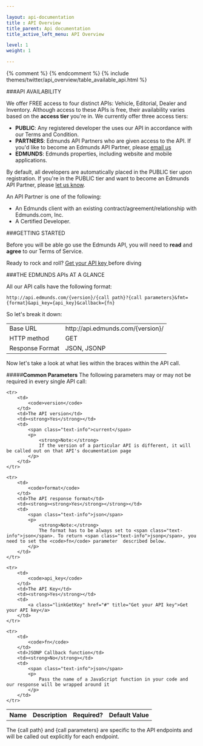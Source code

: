 ```yaml
---

layout: api-documentation
title : API Overview
title_parent: Api documentation
title_active_left_menu: API Overview

level: 1
weight: 1

---
```



{% comment %} <!-- Top table "AVAILABLE API’S" --> {% endcomment %}
{% include themes/twitter/api_overview/table_available_api.html %}

###API AVAILABILITY

We offer FREE access to four distinct APIs: Vehicle, Editorial, Dealer and Inventory. Although access to these APIs is free, their availability varies based on the **access tier** you're in. We currently offer three access tiers:

* **PUBLIC**: Any registered developer the uses our API in accordance with our Terms and Condition.
* **PARTNERS**: Edmunds API Partners who are given access to the API. If you'd like to become an Edmunds API Partner, please [email us](mailto:api@edmunds.com)
* **EDMUNDS**: Edmunds properties, including website and mobile applications.

By default, all developers are automatically placed in the PUBLIC tier upon registration. If you're in the PUBLIC tier and want to become an Edmunds API Partner, please [let us know](mailto:api@edmunds.com).

An API Partner is one of the following:

* An Edmunds client with an existing contract/agreement/relationship with Edmunds.com, Inc.
* A Certified Developer.


###GETTING STARTED

Before you will be able go use the Edmunds API, you will need to **read** and **agree** to our Terms of Service.

<div class="blogGray">
Ready to rock and roll? 
<a class="linkGetKey" href="#" title="Get your API key">
Get your API key
</a>
  before diving
</div>


###THE EDMUNDS APIs AT A GLANCE


All our API calls have the following format:

	http://api.edmunds.com/{version}/{call path}?{call parameters}&fmt={format}&api_key={api_key}&callback={fn}

So let's break it down:

<div class="tableDate">
<table>
	<tr>
		<td>Base URL</td>
		<td>http://api.edmunds.com/{version}/</td>
	</tr>
	<tr>
		<td>HTTP method</td>
		<td>GET</td>
	</tr>
	<tr>
		<td>Response Format</td>
		<td>JSON, JSONP</td>
	</tr>
</table>
</div>

Now let's take a look at what lies within the braces within the API call.


#####**Common Parameters**
The following parameters may or may not be required in every single API call:

<table class="tableParametrs">
	<tr>
		<th>Name</th>
		<th>Description</th>
		<th>Required?</th>
		<th>Default Value</th>	
	</tr>
	
	<tr>
		<td>
			<code>version</code>
		</td>
		<td>The API version</td>
		<td><strong>Yes</strong></td>
		<td>
			<span class="text-info">current</span>
			<p>
				<strong>Note:</strong>
				If the version of a particular API is different, it will be called out on that API's documentation page
			</p>
		</td>
	</tr>
	
	<tr>
		<td>
			<code>format</code>
		</td>
		<td>The API response format</td>
		<td><strong><strong>Yes</strong></strong></td>
		<td>
			<span class="text-info">json</span>
			<p>
				<strong>Note:</strong>
				The format has to be always set to <span class="text-info">json</span>. To return <span class="text-info">jsonp</span>, you need to set the <code>fn</code> parameter  described below. 
			</p>
		</td>
	</tr>
	
	<tr>
		<td>
			<code>api_key</code>
		</td>
		<td>The API Key</td>
		<td><strong>Yes</strong></td>
		<td>
			<a class="linkGetKey" href="#" title="Get your API key">Get your API key</a> 
		</td>
	</tr>
	
	<tr>
		<td>
			<code>fn</code>
		</td>
		<td>JSONP Callback function</td>
		<td><strong>No</strong></td>
		<td>
			<span class="text-info">json</span>
			<p>
				Pass the name of a JavaScript function in your code and our response will be wrapped around it
			</p>
		</td>
	</tr>
</table>

The {call path} and {call parameters} are specific to the API endpoints and will be called out explicitly for each endpoint.



















